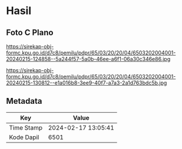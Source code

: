 # Hasil

## Foto C Plano

https://sirekap-obj-formc.kpu.go.id/d7c8/pemilu/pdpr/65/03/20/20/04/6503202004001-20240215-124858--5a244f57-5a0b-46ee-a6f1-06a30c346e86.jpg

https://sirekap-obj-formc.kpu.go.id/d7c8/pemilu/pdpr/65/03/20/20/04/6503202004001-20240215-130812--e1a016b8-3ee9-40f7-a7a3-2a1d763bdc5b.jpg


## Metadata

| Key        | Value               |
| ---------- | ------------------- |
| Time Stamp | 2024-02-17 13:05:41 |
| Kode Dapil | 6501                |



